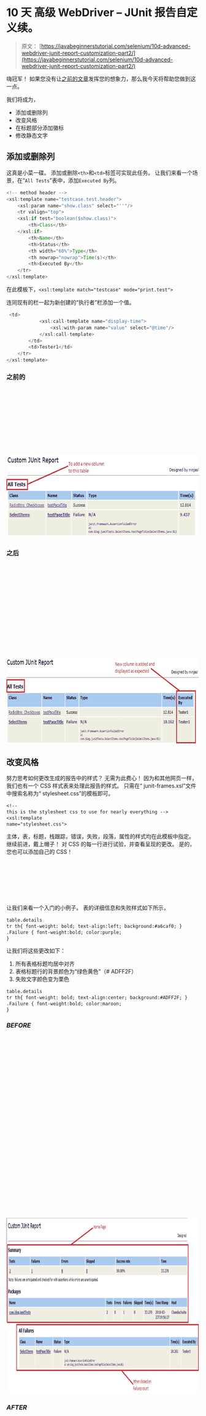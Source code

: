 # 10 天 高级 WebDriver – JUnit 报告自定义续。

> 原文： [https://javabeginnerstutorial.com/selenium/10d-advanced-webdriver-junit-report-customization-part2/](https://javabeginnerstutorial.com/selenium/10d-advanced-webdriver-junit-report-customization-part2/)

嗨冠军！ 如果您没有让[之前的文章](https://javabeginnerstutorial.com/selenium/10c-advanced-webdriver-junit-report-customization/)发挥您的想象力，那么我今天将帮助您做到这一点。

我们将成为，

*   添加或删除列
*   改变风格
*   在标题部分添加徽标
*   修改静态文字

## 添加或删除列

这真是小菜一碟。 添加或删除`<th>`和`<td>`标签可实现此任务。 让我们来看一个场景，在“`All Tests`”表中，添加`Executed By`列。

```java
<!-- method header -->
<xsl:template name="testcase.test.header">
    <xsl:param name="show.class" select="''"/>
    <tr valign="top">
    <xsl:if test="boolean($show.class)">
        <th>Class</th>
    </xsl:if>
        <th>Name</th>
        <th>Status</th>
        <th width="60%">Type</th>
        <th nowrap="nowrap">Time(s)</th>
        <th>Executed By</th>
    </tr>
</xsl:template>
```

在此模板下，`<xsl:template match="testcase" mode="print.test">`

连同现有的栏一起为新创建的“执行者”栏添加一个值。

```java
 <td>
            <xsl:call-template name="display-time">
                <xsl:with-param name="value" select="@time"/>
            </xsl:call-template>
        </td>
        <td>Tester1</td>
    </tr>
</xsl:template> 
```

### 之前的

![Before adding column](data:image/svg+xml,%3Csvg%20xmlns='http://www.w3.org/2000/svg'%20viewBox='0%200%20703%20219'%3E%3C/svg%3E)

<noscript><img alt="Before adding column" class="alignnone size-full wp-image-13133" height="219" src="img/84b0d9a3e774aca418746f37ade3cea2.png" width="703"/><h3>之后<em></em></h3><p><img alt="After adding a column" class="alignnone size-full wp-image-13134" data-lazy-src="https://javabeginnerstutorial.com/wp-content/uploads/2018/05/19_CustomColAfter-1.jpg" height="226" src="data:image/svg+xml,%3Csvg%20xmlns='http://www.w3.org/2000/svg'%20viewBox='0%200%20776%20226'%3E%3C/svg%3E" width="776"/></p><noscript><img alt="After adding a column" class="alignnone size-full wp-image-13134" height="226" src="img/e4eeb80cc04eebc2a725bfb1f5fcb85b.png" width="776"/><h2>改变风格</h2><p>努力思考如何更改生成的报告中的样式？ 无需为此费心！ 因为和其他网页一样，我们也有一个 CSS 样式表来处理此报告的样式。 只需在“ junit-frames.xsl”文件中搜索名称为“ stylesheet.css”的模板即可。</p><pre><code class="language-xml">&lt;!-- this is the stylesheet css to use for nearly everything --&gt; &lt;xsl:template name="stylesheet.css"&gt;</code></pre><p>主体，表，标题，栈跟踪，错误，失败，段落，属性的样式均在此模板中指定。 继续前进，戴上帽子！ 对 CSS 的每一行进行试验，并查看呈现的更改。 是的，您也可以添加自己的 CSS！</p><p><span class="ezoic-adpicker-ad" id="ezoic-pub-ad-placeholder-124"> </span> <span class="ezoic-ad box-4 adtester-container adtester-container-124" data-ez-name="javabeginnerstutorial_com-box-4" style="display:block !important;float:none;margin-bottom:2px !important;margin-left:0px !important;margin-right:0px !important;margin-top:2px !important;min-height:110px;min-width:728px;text-align:center !important;"> <span class="ezoic-ad" ezah="90" ezaw="728" id="div-gpt-ad-javabeginnerstutorial_com-box-4-0" style="position:relative;z-index:0;display:inline-block;min-height:90px;min-width:728px;"> </span> </span>让我们来看一个入门的小例子。 表的详细信息和失败样式如下所示，</p><pre><code class="language-xml">table.details tr th{ font-weight: bold; text-align:left; background:#a6caf0; } .Failure { font-weight:bold; color:purple; }</code></pre><p>让我们将这些更改如下：</p><ol><li>所有表格标题均居中对齐</li><li>表格标题行的背景颜色为“绿色黄色”（# ADFF2F）</li><li>失败文字颜色变为栗色</li></ol><pre><code class="language-xml">table.details tr th{ font-weight: bold; text-align:center; background:#ADFF2F; } .Failure { font-weight:bold; color:maroon; }</code></pre><h3><em>BEFORE</em></h3><p><img alt="Before changing styles" class="alignnone size-full wp-image-13135" data-lazy-src="https://javabeginnerstutorial.com/wp-content/uploads/2018/05/20_StylesBefore-1.jpg" height="458" src="data:image/svg+xml,%3Csvg%20xmlns='http://www.w3.org/2000/svg'%20viewBox='0%200%201095%20458'%3E%3C/svg%3E" width="1095"/></p><noscript><img alt="Before changing styles" class="alignnone size-full wp-image-13135" height="458" src="img/27f8f130e1cca67cd5d99f7988b85882.png" width="1095"/><h3><em>AFTER</em></h3><p><img alt="After changing the styles" class="alignnone size-full wp-image-13136" data-lazy-src="https://javabeginnerstutorial.com/wp-content/uploads/2018/05/21_StylesAfter.jpg" height="437" src="data:image/svg+xml,%3Csvg%20xmlns='http://www.w3.org/2000/svg'%20viewBox='0%200%201058%20437'%3E%3C/svg%3E" width="1058"/></p><noscript><img alt="After changing the styles" class="alignnone size-full wp-image-13136" height="437" src="img/fe7ac3a7f76a08a05e580ed21c64bea7.png" width="1058"/><p>我知道，它看起来并不吸引眼球，但我们证明了我们想要的。 所以，你去了！</p><h2><strong>在标头部分</strong>中添加徽标</h2><p>我们大多数人都喜欢生成的报告上的徽标。 谁不喜欢个性化和一点营销？ 如果您懂一点 HTML，就非常简单。 在名为“ pageHeader”的模板上，添加一个图像标签，并在 src 属性中指定路径。 我已将徽标图像放置在生成 index.html 文件的项目的“ junit”文件夹中。</p><pre><code class="language-xml">&lt;xsl:template name="pageHeader"&gt; &lt;!-- &lt;h1&gt;&lt;xsl:value-of select="$TITLE"/&gt;&lt;/h1&gt; --&gt; &lt;h1&gt;Custom JUnit Report&lt;/h1&gt; &lt;table width="100%"&gt; &lt;tr&gt; &lt;td align="left"&gt;&lt;/td&gt; &lt;td align="right"&gt;&lt;img width="50" height="50" alt="Selenium" src="myLogo.jpg"/&gt; Designed by ninjas!&lt;/td&gt; &lt;/tr&gt; &lt;/table&gt; &lt;hr size="1"/&gt; &lt;/xsl:template&gt;</code></pre><h3><em>结果</em></h3><p><img alt="Adding a Logo" class="alignnone size-full wp-image-13137" data-lazy-src="https://javabeginnerstutorial.com/wp-content/uploads/2018/05/22_Logo.jpg" height="208" src="data:image/svg+xml,%3Csvg%20xmlns='http://www.w3.org/2000/svg'%20viewBox='0%200%201089%20208'%3E%3C/svg%3E" width="1089"/></p><noscript><img alt="Adding a Logo" class="alignnone size-full wp-image-13137" height="208" src="img/4d78e6dc472ceb1d9f1e11333fc47113.png" width="1089"/><p><strong>修改静态文本</strong></p><p>这是锦上添花（哦！您现在已经知道了）。 要修改报告中显示的任何静态文本，您只需在“ junit-frames.xsl”文件中进行更改。 是的，你没看错。 就这么简单！</p><p>假设在报告的摘要表中，而不是“测试”，我希望它是“测试数量”。 只需在 h2 标签上显示“摘要”的正文部分更改文本，</p><pre><code class="language-xml">&lt;table class="details" border="0" cellpadding="5" cellspacing="2" width="95%"&gt; &lt;tr valign="top"&gt; &lt;th&gt;Number of Tests&lt;/th&gt; &lt;th&gt;Failures&lt;/th&gt; &lt;th&gt;Errors&lt;/th&gt; &lt;th&gt;Skipped&lt;/th&gt; &lt;th&gt;Success rate&lt;/th&gt; &lt;th&gt;Time&lt;/th&gt; &lt;/tr&gt;</code></pre><h3><em>RESULT</em></h3><p><img alt="Modifying static text" class="alignnone size-full wp-image-13132" data-lazy-src="https://javabeginnerstutorial.com/wp-content/uploads/2018/05/23_staticText.jpg" height="243" src="data:image/svg+xml,%3Csvg%20xmlns='http://www.w3.org/2000/svg'%20viewBox='0%200%201028%20243'%3E%3C/svg%3E" width="1028"/></p><noscript><img alt="Modifying static text" class="alignnone size-full wp-image-13132" height="243" src="img/95e2e8910446d894375595f166f57c3f.png" width="1028"/><p>是时候对我们到目前为止所学到的东西进行反思。</p><p>在另一篇文章中再见。 自定义愉快！</p><div class="sticky-nav" style="font-size: 15px;"><div class="sticky-nav-image"></div><div class="sticky-nav-holder"><div class="sticky-nav_item"><h6 class="heading-sm">下一篇文章</h6></div><h5 class="sticky-nav_heading " style="font-size: 15px;"><a href="https://javabeginnerstutorial.com/selenium/10e-advanced-webdriver-generating-pdf-report/" title="10e. Advanced WebDriver – Generating a PDF report"> 10e。 Advanced WebDriver – 生成 PDF 报告</a></h5></div></div> </body> </html></noscript>